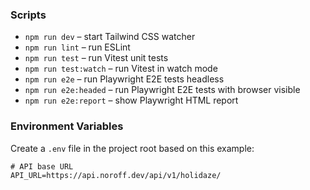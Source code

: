 ### Scripts

- `npm run dev` – start Tailwind CSS watcher  
- `npm run lint` – run ESLint  
- `npm run test` – run Vitest unit tests  
- `npm run test:watch` – run Vitest in watch mode  
- `npm run e2e` – run Playwright E2E tests headless  
- `npm run e2e:headed` – run Playwright E2E tests with browser visible  
- `npm run e2e:report` – show Playwright HTML report

### Environment Variables

Create a `.env` file in the project root based on this example:

```env
# API base URL
API_URL=https://api.noroff.dev/api/v1/holidaze/